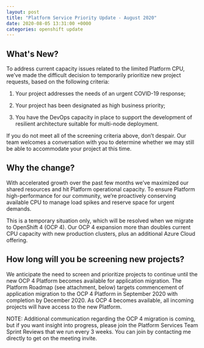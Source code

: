 ```yaml
---
layout: post
title: "Platform Service Priority Update - August 2020"
date: 2020-08-05 13:31:00 +0000
categories: openshift update
---
```


## What's New?

To address current capacity issues related to the limited Platform CPU, we’ve made the difficult decision to temporarily prioritize new project requests, based on the following criteria:

1. Your project addresses the needs of an urgent COVID-19 response;

2. Your project has been designated as high business priority;

3. You have the DevOps capacity in place to support the development of resilient architecture suitable for multi-node deployment.

If you do not meet all of the screening criteria above, don’t despair. Our team welcomes a conversation with you to determine whether we may still be able to accommodate your project at this time. 

## Why the change?

With accelerated growth over the past few months we’ve maximized our shared resources and hit Platform operational capacity. To ensure Platform high-performance for our community, we’re proactively conserving available CPU to manage load spikes and reserve space for urgent demands.

This is a temporary situation only, which will be resolved when we migrate to OpenShift 4 (OCP 4). Our OCP 4 expansion more than doubles current CPU capacity with new production clusters, plus an additional Azure Cloud offering.

## How long will you be screening new projects?

We anticipate the need to screen and prioritize projects to continue until the new OCP 4 Platform becomes available for application migration. The Platform Roadmap (see attachment, below) targets commencement of application migration to the OCP 4 Platform in September 2020 with completion by December 2020. As OCP 4 becomes available, all incoming projects will have access to the new Platform.

NOTE: Additional communication regarding the OCP 4 migration is coming, but if you want insight into progress, please join the Platform Services Team Sprint Reviews that we run every 3 weeks.  You can join by contacting me directly to get on the meeting invite.
